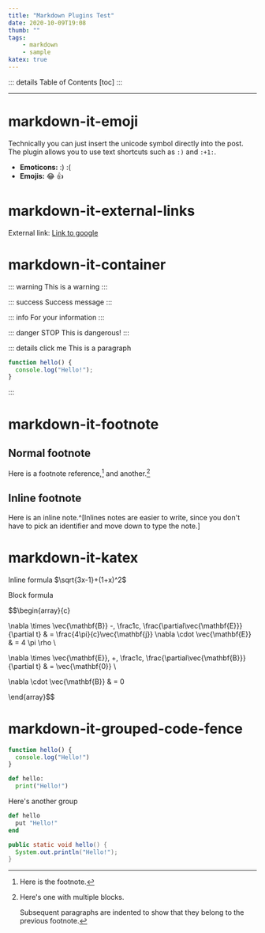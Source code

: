 ```yaml
---
title: "Markdown Plugins Test"
date: 2020-10-09T19:08
thumb: ""
tags:
    - markdown
    - sample
katex: true
---
```

::: details Table of Contents
[toc]
:::

---

# markdown-it-emoji

Technically you can just insert the unicode symbol directly into the post. The plugin allows you to use text shortcuts such as `:)` and `:+1:`.

- **Emoticons:** :) :(
- **Emojis:** :joy: :+1:

# markdown-it-external-links

External link: [Link to google](https://www.google.com)

# markdown-it-container

::: warning
This is a warning
:::

::: success
Success message
:::

::: info
For your information
:::

::: danger STOP
This is dangerous!
:::

::: details click me
This is a paragraph

```js
function hello() {
  console.log("Hello!");
}
```
:::

# markdown-it-footnote

## Normal footnote

Here is a footnote reference,[^1] and another.[^longnote]

[^1]: Here is the footnote.

[^longnote]: Here's one with multiple blocks.

    Subsequent paragraphs are indented to show that they
belong to the previous footnote.

## Inline footnote

Here is an inline note.^[Inlines notes are easier to write, since
you don't have to pick an identifier and move down to type the
note.]


# markdown-it-katex

Inline formula $\sqrt{3x-1}+(1+x)^2$

Block formula

$$\begin{array}{c}

\nabla \times \vec{\mathbf{B}} -\, \frac1c\, \frac{\partial\vec{\mathbf{E}}}{\partial t} &
= \frac{4\pi}{c}\vec{\mathbf{j}}    \nabla \cdot \vec{\mathbf{E}} & = 4 \pi \rho \\

\nabla \times \vec{\mathbf{E}}\, +\, \frac1c\, \frac{\partial\vec{\mathbf{B}}}{\partial t} & = \vec{\mathbf{0}} \\

\nabla \cdot \vec{\mathbf{B}} & = 0

\end{array}$$

# markdown-it-grouped-code-fence

```js [ex1-javascript]
function hello() {
  console.log("Hello!")
}
```

```python [ex1-python3]
def hello:
  print("Hello!")
```

Here's another group

```ruby [ex2-ruby]
def hello
  put "Hello!"
end
```

```java [ex2-java]
public static void hello() {
  System.out.println("Hello!");
}
```
